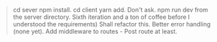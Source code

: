 > cd sever npm install. cd client yarn add. Don't ask.
> npm run dev from the server directory.
> Sixth iteration and a ton of coffee before I understood the requirements)
> Shall refactor this. Better error handling (none yet). Add middleware to routes - Post route at least.